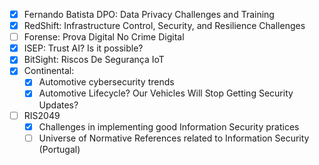 - [x] Fernando Batista DPO: Data Privacy Challenges and Training
- [x] RedShift: Infrastructure Control, Security, and Resilience Challenges
- [ ] Forense: Prova Digital No Crime Digital
- [x] ISEP: Trust AI? Is it possible?
- [x] BitSight: Riscos De Segurança IoT
- [x] Continental: 
	- [x] Automotive cybersecurity trends
	- [x] Automotive Lifecycle? Our Vehicles Will Stop Getting Security Updates?
- [ ] RIS2049
	- [x] Challenges in implementing good Information Security pratices
	- [ ] Universe of Normative References related to Information Security (Portugal)